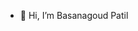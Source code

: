 - 👋 Hi, I’m Basanagoud Patil

<!---
BASANAGOUD7/BASANAGOUD7 is a ✨ special ✨ repository because its `README.md` (this file) appears on your GitHub profile.
You can click the Preview link to take a look at your changes.
--->

